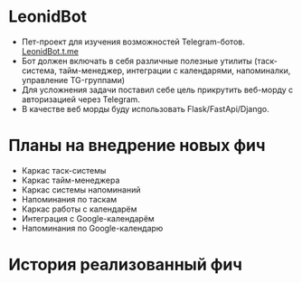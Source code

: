 # LeonidBot
- Пет-проект для изучения возможностей Telegram-ботов. [LeonidBot.t.me](https://LeonidBot.t.me)
- Бот должен включать в себя различные полезные утилиты (таск-система, тайм-менеджер, интеграции с календарями, напоминалки, управление TG-группами)
- Для усложнения задачи поставил себе цель прикрутить веб-морду с авторизацией через Telegram.
- В качестве веб морды буду использовать Flask/FastApi/Django.


# Планы на внедрение новых фич
- Каркас таск-системы
- Каркас тайм-менеджера
- Каркас системы напоминаний
- Напоминания по таскам
- Каркас работы с календарём
- Интеграция с Google-календарём
- Напоминания по Google-календарю

# История реализованный фич
